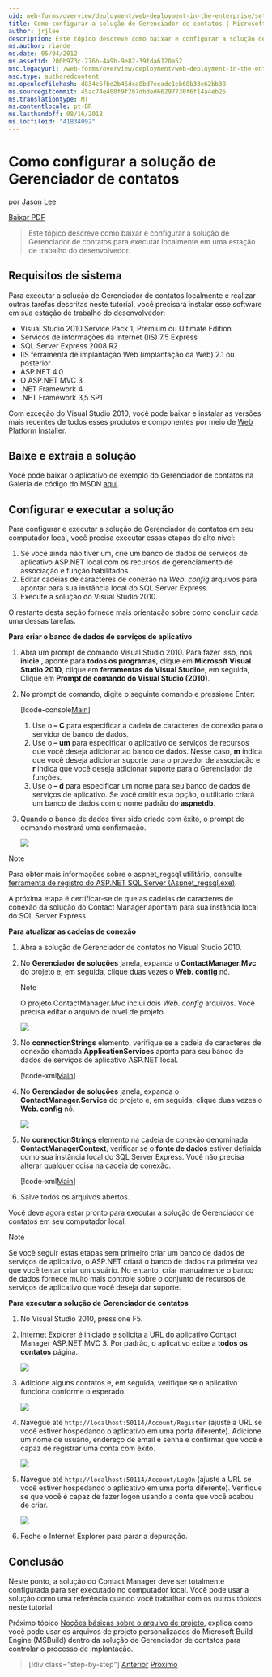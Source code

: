 ```yaml
---
uid: web-forms/overview/deployment/web-deployment-in-the-enterprise/setting-up-the-contact-manager-solution
title: Como configurar a solução de Gerenciador de contatos | Microsoft Docs
author: jrjlee
description: Este tópico descreve como baixar e configurar a solução de Gerenciador de contatos para executar localmente em uma estação de trabalho do desenvolvedor.
ms.author: riande
ms.date: 05/04/2012
ms.assetid: 200b973c-776b-4a9b-9e82-39fda6120a52
msc.legacyurl: /web-forms/overview/deployment/web-deployment-in-the-enterprise/setting-up-the-contact-manager-solution
msc.type: authoredcontent
ms.openlocfilehash: d834e6fbd2b46dca8bd7eeadc1eb68b33e62bb38
ms.sourcegitcommit: 45ac74e400f9f2b7dbded66297730f6f14a4eb25
ms.translationtype: MT
ms.contentlocale: pt-BR
ms.lasthandoff: 08/16/2018
ms.locfileid: "41834092"
---
```

<a name="setting-up-the-contact-manager-solution"></a>Como configurar a solução de Gerenciador de contatos
====================
por [Jason Lee](https://github.com/jrjlee)

[Baixar PDF](https://msdnshared.blob.core.windows.net/media/MSDNBlogsFS/prod.evol.blogs.msdn.com/CommunityServer.Blogs.Components.WeblogFiles/00/00/00/63/56/8130.DeployingWebAppsInEnterpriseScenarios.pdf)

> Este tópico descreve como baixar e configurar a solução de Gerenciador de contatos para executar localmente em uma estação de trabalho do desenvolvedor.


## <a name="system-requirements"></a>Requisitos de sistema

Para executar a solução de Gerenciador de contatos localmente e realizar outras tarefas descritas neste tutorial, você precisará instalar esse software em sua estação de trabalho do desenvolvedor:

- Visual Studio 2010 Service Pack 1, Premium ou Ultimate Edition
- Serviços de informações da Internet (IIS) 7.5 Express
- SQL Server Express 2008 R2
- IIS ferramenta de implantação Web (implantação da Web) 2.1 ou posterior
- ASP.NET 4.0
- O ASP.NET MVC 3
- .NET Framework 4
- .NET Framework 3,5 SP1

Com exceção do Visual Studio 2010, você pode baixar e instalar as versões mais recentes de todos esses produtos e componentes por meio de [Web Platform Installer](https://go.microsoft.com/?linkid=9805118).

## <a name="download-and-extract-the-solution"></a>Baixe e extraia a solução

Você pode baixar o aplicativo de exemplo do Gerenciador de contatos na Galeria de código do MSDN [aqui](https://code.msdn.microsoft.com/Deploying-Web-Applications-9d9093c0).

## <a name="configure-and-run-the-solution"></a>Configurar e executar a solução

Para configurar e executar a solução de Gerenciador de contatos em seu computador local, você precisa executar essas etapas de alto nível:

1. Se você ainda não tiver um, crie um banco de dados de serviços de aplicativo ASP.NET local com os recursos de gerenciamento de associação e função habilitados.
2. Editar cadeias de caracteres de conexão na *Web. config* arquivos para apontar para sua instância local do SQL Server Express.
3. Execute a solução do Visual Studio 2010.

O restante desta seção fornece mais orientação sobre como concluir cada uma dessas tarefas.

**Para criar o banco de dados de serviços de aplicativo**

1. Abra um prompt de comando Visual Studio 2010. Para fazer isso, nos **inicie** , aponte para **todos os programas**, clique em **Microsoft Visual Studio 2010**, clique em **ferramentas do Visual Studio**e, em seguida, Clique em **Prompt de comando do Visual Studio (2010)**.
2. No prompt de comando, digite o seguinte comando e pressione Enter:

    [!code-console[Main](setting-up-the-contact-manager-solution/samples/sample1.cmd)]

    1. Use o **– C** para especificar a cadeia de caracteres de conexão para o servidor de banco de dados.
    2. Use o **– um** para especificar o aplicativo de serviços de recursos que você deseja adicionar ao banco de dados. Nesse caso, **m** indica que você deseja adicionar suporte para o provedor de associação e **r** indica que você deseja adicionar suporte para o Gerenciador de funções.
    3. Use o **– d** para especificar um nome para seu banco de dados de serviços de aplicativo. Se você omitir esta opção, o utilitário criará um banco de dados com o nome padrão do **aspnetdb**.
3. Quando o banco de dados tiver sido criado com êxito, o prompt de comando mostrará uma confirmação.

    ![](setting-up-the-contact-manager-solution/_static/image1.png)

> [!NOTE]
> Para obter mais informações sobre o aspnet\_regsql utilitário, consulte [ferramenta de registro do ASP.NET SQL Server (Aspnet\_regsql.exe)](https://msdn.microsoft.com/library/ms229862(v=vs.100).aspx).


A próxima etapa é certificar-se de que as cadeias de caracteres de conexão da solução do Contact Manager apontam para sua instância local do SQL Server Express.

**Para atualizar as cadeias de conexão**

1. Abra a solução de Gerenciador de contatos no Visual Studio 2010.
2. No **Gerenciador de soluções** janela, expanda o **ContactManager.Mvc** do projeto e, em seguida, clique duas vezes o **Web. config** nó.

    > [!NOTE]
    > O projeto ContactManager.Mvc inclui dois *Web. config* arquivos. Você precisa editar o arquivo de nível de projeto.

    ![](setting-up-the-contact-manager-solution/_static/image2.png)
3. No **connectionStrings** elemento, verifique se a cadeia de caracteres de conexão chamada **ApplicationServices** aponta para seu banco de dados de serviços de aplicativo ASP.NET local.

    [!code-xml[Main](setting-up-the-contact-manager-solution/samples/sample2.xml)]
4. No **Gerenciador de soluções** janela, expanda o **ContactManager.Service** do projeto e, em seguida, clique duas vezes o **Web. config** nó.

    ![](setting-up-the-contact-manager-solution/_static/image3.png)
5. No **connectionStrings** elemento na cadeia de conexão denominada **ContactManagerContext**, verificar se o **fonte de dados** estiver definida como sua instância local do SQL Server Express. Você não precisa alterar qualquer coisa na cadeia de conexão.

    [!code-xml[Main](setting-up-the-contact-manager-solution/samples/sample3.xml)]
6. Salve todos os arquivos abertos.

Você deve agora estar pronto para executar a solução de Gerenciador de contatos em seu computador local.

> [!NOTE]
> Se você seguir estas etapas sem primeiro criar um banco de dados de serviços de aplicativo, o ASP.NET criará o banco de dados na primeira vez que você tentar criar um usuário. No entanto, criar manualmente o banco de dados fornece muito mais controle sobre o conjunto de recursos de serviços de aplicativo que você deseja dar suporte.


**Para executar a solução de Gerenciador de contatos**

1. No Visual Studio 2010, pressione F5.
2. Internet Explorer é iniciado e solicita a URL do aplicativo Contact Manager ASP.NET MVC 3. Por padrão, o aplicativo exibe a **todos os contatos** página.

    ![](setting-up-the-contact-manager-solution/_static/image4.png)
3. Adicione alguns contatos e, em seguida, verifique se o aplicativo funciona conforme o esperado.

    ![](setting-up-the-contact-manager-solution/_static/image5.png)
4. Navegue até `http://localhost:50114/Account/Register` (ajuste a URL se você estiver hospedando o aplicativo em uma porta diferente). Adicione um nome de usuário, endereço de email e senha e confirmar que você é capaz de registrar uma conta com êxito.

    ![](setting-up-the-contact-manager-solution/_static/image6.png)
5. Navegue até `http://localhost:50114/Account/LogOn` (ajuste a URL se você estiver hospedando o aplicativo em uma porta diferente). Verifique se que você é capaz de fazer logon usando a conta que você acabou de criar.

    ![](setting-up-the-contact-manager-solution/_static/image7.png)
6. Feche o Internet Explorer para parar a depuração.

## <a name="conclusion"></a>Conclusão

Neste ponto, a solução do Contact Manager deve ser totalmente configurada para ser executado no computador local. Você pode usar a solução como uma referência quando você trabalhar com os outros tópicos neste tutorial.

Próximo tópico [Noções básicas sobre o arquivo de projeto](understanding-the-project-file.md), explica como você pode usar os arquivos de projeto personalizados do Microsoft Build Engine (MSBuild) dentro da solução de Gerenciador de contatos para controlar o processo de implantação.

> [!div class="step-by-step"]
> [Anterior](the-contact-manager-solution.md)
> [Próximo](understanding-the-project-file.md)
